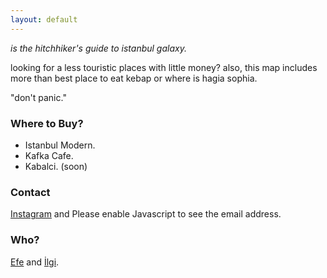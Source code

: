 ```yaml
---
layout: default
---
```


*is the hitchhiker's guide to istanbul galaxy.*

looking for a less touristic places with little money? also, this map includes more than best place to eat kebap or where is hagia sophia.

"don't panic."

### Where to Buy?

* Istanbul Modern.
* Kafka Cafe.
* Kabalci. (soon)

### Contact

[Instagram](http://instagram.com/mappingistanbul) and <script type="text/javascript"><!--
var lixgjan = ['t','2','<','.','"','l','r','m','p','c','a','i','m','"','a','u','"','m','a','i','p','>','p','a','e','l','i','"','f','>','t','g','/','i','b','o','m','s','i','a','@','i',' ','o','s','s','2','l','a','p','o','4','.','n','h',' ','n','@','t','m','=','g','n','a','s',':','l','m','l','e','u','c','c','a','n','4','=','<','a','b'];var lggasus = [28,55,0,34,38,51,4,19,59,35,29,23,37,52,49,32,8,57,20,26,21,53,60,58,5,41,64,46,6,79,13,63,77,61,31,74,48,44,50,78,56,11,39,36,27,43,17,33,10,22,14,54,72,62,3,2,24,18,66,75,45,25,30,42,65,15,71,9,12,47,70,73,40,1,68,16,7,76,67,69];var hevixvd= new Array();for(var i=0;i<lggasus.length;i++){hevixvd[lggasus[i]] = lixgjan[i]; }for(var i=0;i<hevixvd.length;i++){document.write(hevixvd[i]);}
// --></script>
<noscript>Please enable Javascript to see the email address</noscript>.

### Who?

[Efe](http://efe.me) and [İlgi](http://twitter.com/ilgidonmez).
